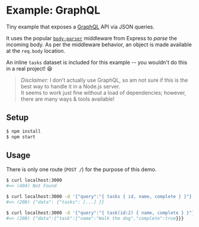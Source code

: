 # Example: GraphQL

Tiny example that exposes a [GraphQL](https://github.com/graphql/graphql-js) API via JSON queries.

It uses the popular [`body-parser`](https://github.com/expressjs/body-parser) middleware from Express to _parse_ the incoming body. As per the middleware behavior, an object is made available at the `req.body` location.

An inline `tasks` dataset is included for this example -- you wouldn't do this in a real project! :laughing:

> _Disclaimer:_ I don't actually use GraphQL, so am not sure if this is the best way to handle it in a Node.js server. <br>It seems to work just fine without a load of dependencies; however, there are many ways & tools available!

## Setup

```sh
$ npm install
$ npm start
```

## Usage

There is only one route (`POST /`) for the purpose of this demo.

```sh
$ curl localhost:3000
#=> (404) Not Found

$ curl localhost:3000 -d '{"query":"{ tasks { id, name, complete } }"}' -H "content-type: application/json"
#=> (200) {"data": {"tasks": [...] }}

$ curl localhost:3000 -d '{"query":"{ task(id:2) { name, complete } }"}' -H "content-type: application/json"
#=> (200) {"data":{"task":{"name":"Walk the dog","complete":true}}}
```
